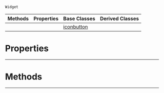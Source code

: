  `Widget`

|Methods|Properties|Base Classes|Derived Classes|
|---|---|---|---|
| | |[iconbutton](https://github.com/PlasmaEngine/PlasmaDocs/blob/master/code_reference/class_reference/iconbutton.markdown)| |


 #  Properties


---  
 #  Methods


---  
 

 